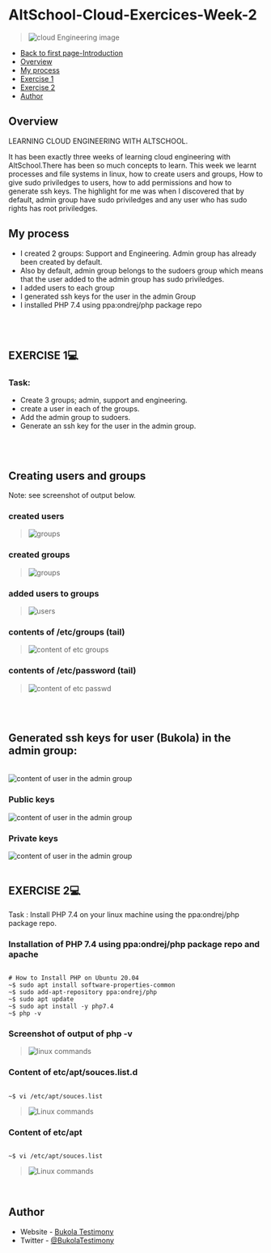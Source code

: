   # AltSchool-Cloud-Exercices-Week-2

> <img src= "https://github.com/Bukola-Testimony/AltSchool-Cloud-Exercices/blob/main/cloud3.JPG" alt="cloud Engineering image"> 

- [Back to first page-Introduction](https://github.com/Bukola-Testimony/AltSchool-Cloud-Exercices)
- [Overview](#overview) 
- [My process](#my-process)
- [Exercise 1](#exercise-1)
- [Exercise 2](#exercise-2)
- [Author](#author)



## Overview
LEARNING CLOUD ENGINEERING WITH ALTSCHOOL.

It has been exactly three weeks of learning cloud engineering with AltSchool.There has been so much concepts to learn. This week we learnt processes and file systems in linux, how to create users and groups, How to give sudo priviledges to users, how to add permissions and how to generate ssh keys. 
The highlight for me was when I discovered that by default, admin group have sudo priviledges and any user who has sudo rights has root priviledges.



## My process
- I created 2 groups: Support and Engineering. Admin group has already been created by default.
- Also by default, admin group belongs to the sudoers group which means that the user added to the admin group has sudo priviledges.
- I added users to each group
- I generated ssh keys for the user in the admin Group
- I installed PHP 7.4 using ppa:ondrej/php package repo

<br>
<br>

## EXERCISE 1💻

### Task: 
- Create 3 groups; admin, support and engineering.
- create a user in each of the groups.
- Add the admin group to sudoers.
- Generate an ssh key for the user in the admin group.


<br>
<br>

## Creating users and groups  
Note: see screenshot of output below.
<br/>

### created users
> <img src="./exercise1/users.JPG" alt="groups">



### created groups
> <img src="./exercise1/Capture.JPG" alt="groups">


### added users to groups
> <img src="./exercise1/Group-users.JPG" alt="users">


### contents of /etc/groups (tail)
> <img src="./exercise1/etc-group.JPG" alt="content of etc groups">


### contents of /etc/password (tail)
> <img src="./exercise1/etc-passwd.JPG" alt="content of etc passwd">

<br>
<br>

## Generated ssh keys for user (Bukola) in the admin group:
<br>
<img src="./exercise1/user-privatekey.png" alt="content of user in the admin group">

### Public keys

<img src="./exercise1/sshKeygen.png" alt="content of user in the admin group">

### Private keys

<img src="./exercise1/pub-keys.png" alt="content of user in the admin group">


<br>
<br>



## EXERCISE 2💻
Task : Install PHP 7.4 on your linux machine using the ppa:ondrej/php package repo.


###  Installation of PHP 7.4 using ppa:ondrej/php package repo and apache

```console

# How to Install PHP on Ubuntu 20.04 
~$ sudo apt install software-properties-common
~$ sudo add-apt-repository ppa:ondrej/php
~$ sudo apt update
~$ sudo apt install -y php7.4
~$ php -v 

```

### Screenshot of output of php -v
> <img src="./exercise2/PHP.JPG" alt="linux commands">



### Content of etc/apt/souces.list.d

```console

~$ vi /etc/apt/souces.list 

```
> <img src="./exercise2/sources.list.JPG" alt="Linux commands">






### Content of etc/apt
```console

~$ vi /etc/apt/souces.list 

```
> <img src="./exercise2/etc-apt-source-list.png" alt="Linux commands">
<br>


## Author

- Website - [Bukola Testimony](https://bukola-testimony.github.io/My-Portfolio-website/)
- Twitter - [@BukolaTestimony](https://twitter.com/BukolaTestimony)
